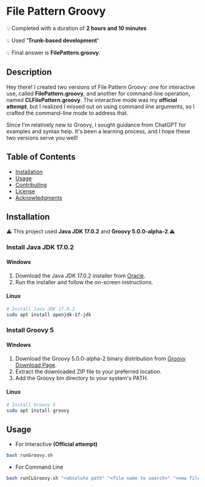 # File Pattern Groovy
💡 Completed with a duration of **2 hours and 10 minutes** 

💡 Used **'Trunk-based development'** 

💡 Final answer is **FilePattern.groovy**. 

## Description

Hey there! I created two versions of File Pattern Groovy: one for interactive use, called **FilePattern.groovy**, and another for command-line operation, named **CLFilePattern.groovy**. The interactive mode was my **official attempt**, but I realized I missed out on using command line arguments, so I crafted the command-line mode to address that.

Since I'm relatively new to Groovy, I sought guidance from ChatGPT for examples and syntax help. It's been a learning process, and I hope these two versions serve you well!



## Table of Contents

- [Installation](#installation)
- [Usage](#usage)
- [Contributing](#contributing)
- [License](#license)
- [Acknowledgments](#acknowledgments)

## Installation

⚠️ This project used **Java JDK 17.0.2** and **Groovy 5.0.0-alpha-2**.⚠️ 

### Install Java JDK 17.0.2

#### Windows

1. Download the Java JDK 17.0.2 installer from [Oracle](https://www.oracle.com/java/technologies/javase-downloads.html).
2. Run the installer and follow the on-screen instructions.

#### Linux

```bash
# Install Java JDK 17.0.2
sudo apt install openjdk-17-jdk
```


### Install Groovy 5

#### Windows

1. Download the Groovy 5.0.0-alpha-2 binary distribution from [Groovy Download Page](https://groovy.apache.org/download.html).
2. Extract the downloaded ZIP file to your preferred location.
3. Add the Groovy bin directory to your system's PATH.

#### Linux

```bash
# Install Groovy 5
sudo apt install groovy
```

## Usage
+ For Interactive **(Official attempt)**
```bash
bash runGroovy.sh
```
+ For Command Line
```bash
bash runCLGroovy.sh "<absolute path" "<file name to search>" "<new file name>"
```